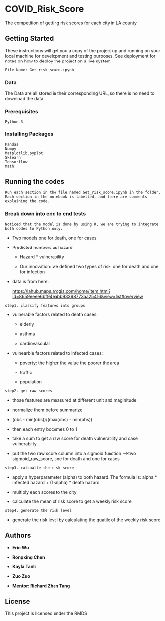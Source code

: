 # COVID_Risk_Score
The competition of getting risk scores for each city in LA county

## Getting Started

These instructions will get you a copy of the project up and running on your local machine for development and testing purposes. See deployment for notes on how to deploy the project on a live system.

```
File Name: Get_risk_score.ipynb
```
### Data

The Data are all stored in their corresponding URL, so there is no need to download the data  

### Prerequisites

```
Python 3
```

### Installing Packages

```
Pandas
Numpy
Matplotlib.pyplot
Sklearn  
Tensorflow
Math
```

## Running the codes

```
Run each section in the file named Get_risk_score.ipynb in the folder. 
Each section in the notebook is labelled, and there are comments explaining the code.
```

### Break down into end to end tests

```
Noticed that the model is done by using R, we are trying to integrate both codes to Python only.
```

* Two models one for death, one for cases

* Predicted numbers as hazard

  * Hazard * vulnerability

  * Our innovation: we defined two types of risk: one for death and one for infection

* data is from here:

  https://lahub.maps.arcgis.com/home/item.html?id=8659eeee6bf94eabb93398773aa25416&view=list#overview

```step1. classify features into groups```

* vulnerable factors related to death cases:

  * elderly

  * asthma

  * cardiovascular

* vulnearble factors related to infected cases:

  * poverty: the higher the value the poorer the area

  * traffic

  * population


```step2. get raw scores```

* those features are measured at different unit and maginitude

* normalize them before summarize

* (obs - min(obs))/(max(obs) - min(obs))

* then each entry bocomes 0 to 1

* take a sum to get a raw score for death vulnerablity and case vulnerabilty

* put the two raw score column into a sigmoid function -->two sigmoid_raw_score, one for death and one for cases

```step3. calcualte the risk score```

* apply a hyperparameter (alpha) to both hazard. The formula is: alpha * infected hazard + (1-alpha) * death hazard

* multiply each scores to the city

* calculate the mean of risk score to get a weekly risk score

```step4. generate the risk level```

* generate the risk level by calculating the quatile of the weekly risk score


## Authors

* **Eric Wu** 
* **Rongxing Chen**
* **Kayla Tanli**
* **Zuo Zuo**

* **Mentor: Richard Zhen Tang**

## License

This project is licensed under the RMDS


